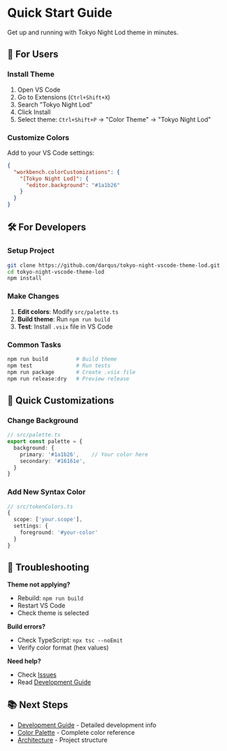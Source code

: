 # Quick Start Guide

Get up and running with Tokyo Night Lod theme in minutes.

## 🚀 For Users

### Install Theme

1. Open VS Code
2. Go to Extensions (`Ctrl+Shift+X`)
3. Search "Tokyo Night Lod"
4. Click Install
5. Select theme: `Ctrl+Shift+P` → "Color Theme" → "Tokyo Night Lod"

### Customize Colors

Add to your VS Code settings:

```json
{
  "workbench.colorCustomizations": {
    "[Tokyo Night Lod]": {
      "editor.background": "#1a1b26"
    }
  }
}
```

## 🛠️ For Developers

### Setup Project

```bash
git clone https://github.com/darqus/tokyo-night-vscode-theme-lod.git
cd tokyo-night-vscode-theme-lod
npm install
```

### Make Changes

1. **Edit colors**: Modify `src/palette.ts`
2. **Build theme**: Run `npm run build`
3. **Test**: Install `.vsix` file in VS Code

### Common Tasks

```bash
npm run build         # Build theme
npm test              # Run tests
npm run package       # Create .vsix file
npm run release:dry   # Preview release
```

## 🎨 Quick Customizations

### Change Background

```typescript
// src/palette.ts
export const palette = {
  background: {
    primary: '#1a1b26',    // Your color here
    secondary: '#16161e',
  }
}
```

### Add New Syntax Color

```typescript
// src/tokenColors.ts
{
  scope: ['your.scope'],
  settings: {
    foreground: '#your-color'
  }
}
```

## 🔧 Troubleshooting

**Theme not applying?**

- Rebuild: `npm run build`
- Restart VS Code
- Check theme is selected

**Build errors?**

- Check TypeScript: `npx tsc --noEmit`
- Verify color format (hex values)

**Need help?**

- Check [Issues](https://github.com/darqus/tokyo-night-vscode-theme-lod/issues)
- Read [Development Guide](./DEVELOPMENT.md)

## 📚 Next Steps

- [Development Guide](./DEVELOPMENT.md) - Detailed development info
- [Color Palette](./COLOR_PALETTE.md) - Complete color reference
- [Architecture](./ARCHITECTURE.md) - Project structure
